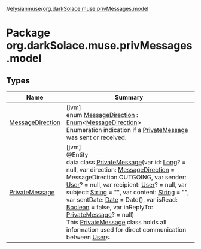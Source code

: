 //[elysianmuse](../../index.md)/[org.darkSolace.muse.privMessages.model](index.md)

# Package org.darkSolace.muse.privMessages.model

## Types

| Name | Summary |
|---|---|
| [MessageDirection](-message-direction/index.md) | [jvm]<br>enum [MessageDirection](-message-direction/index.md) : [Enum](https://kotlinlang.org/api/latest/jvm/stdlib/kotlin/-enum/index.html)&lt;[MessageDirection](-message-direction/index.md)&gt; <br>Enumeration indication if a [PrivateMessage](-private-message/index.md) was sent or received. |
| [PrivateMessage](-private-message/index.md) | [jvm]<br>@Entity<br>data class [PrivateMessage](-private-message/index.md)(var id: [Long](https://kotlinlang.org/api/latest/jvm/stdlib/kotlin/-long/index.html)? = null, var direction: [MessageDirection](-message-direction/index.md) = MessageDirection.OUTGOING, var sender: [User](../org.darkSolace.muse.user.model/-user/index.md)? = null, var recipient: [User](../org.darkSolace.muse.user.model/-user/index.md)? = null, var subject: [String](https://kotlinlang.org/api/latest/jvm/stdlib/kotlin/-string/index.html) = &quot;&quot;, var content: [String](https://kotlinlang.org/api/latest/jvm/stdlib/kotlin/-string/index.html) = &quot;&quot;, var sentDate: [Date](https://docs.oracle.com/javase/8/docs/api/java/util/Date.html) = Date(), var isRead: [Boolean](https://kotlinlang.org/api/latest/jvm/stdlib/kotlin/-boolean/index.html) = false, var inReplyTo: [PrivateMessage](-private-message/index.md)? = null)<br>This [PrivateMessage](-private-message/index.md) class holds all information used for direct communication between [User](../org.darkSolace.muse.user.model/-user/index.md)s. |
